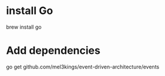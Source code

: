 # install Go
brew install go

# Add dependencies
go get github.com/mel3kings/event-driven-architecture/events
